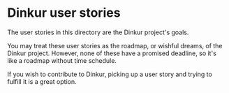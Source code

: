 <!--
Dinkur the task time tracking utility.
<https://github.com/dinkur/dinkur>

SPDX-FileCopyrightText: 2021 Kalle Fagerberg
SPDX-License-Identifier: CC-BY-4.0
-->

# Dinkur user stories

The user stories in this directory are the Dinkur project's goals.

You may treat these user stories as the roadmap, or wishful dreams, of the
Dinkur project. However, none of these have a promised deadline, so it's like a
roadmap without time schedule.

If you wish to contribute to Dinkur, picking up a user story and trying to
fulfill it is a great option.
